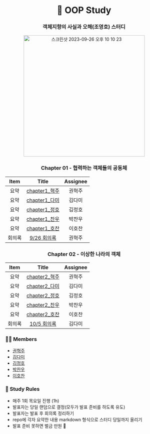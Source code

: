 
<div align=center>

<h1> 🐰 OOP Study </h1>

### 객체지향의 사실과 오해(조영호) 스터디
<img width="387" alt="스크린샷 2023-09-26 오후 10 10 23" src="https://github.com/11st-corp/oop/assets/76726411/160a98cb-a0c1-4101-9b1d-c9740b4a4f48">

### Chapter 01 - 협력하는 객체들의 공동체

| Item |   Title   | Assignee |
| :--: | :----------------: |:-----: |
|  요약  | [chapter1_혁주](./Chapter1/summary/혁주.md) | 권혁주 |
|  요약  | [chapter1_다미](./Chapter1/summary/다미.md) | 김다미 |
|  요약  | [chapter1_정호](./Chapter1/summary/정호.md) | 김정호 |
|  요약  | [chapter1_찬우](./Chapter1/summary/찬우.md) | 박찬우 |
|  요약  | [chapter1_호찬](./Chapter1/summary/호찬.md) | 이호찬 |
|  회의록  | [9/26 회의록](./Chapter1/meeting_note/9월26일.md) | 권혁주 |

### Chapter 02 - 이상한 나라의 객체
| Item |   Title   | Assignee |
| :--: | :----------------: |:-----: |
|  요약  | [chapter2_혁주](./Chapter2/summary/혁주.md) | 권혁주 |
|  요약  | [chapter2_다미](./Chapter2/summary/다미.md) | 김다미 |
|  요약  | [chapter2_정호](./Chapter2/summary/정호.md) | 김정호 |
|  요약  | [chapter2_찬우](./Chapter2/summary/찬우.md) | 박찬우 |
|  요약  | [chapter2_호찬](./Chapter2/summary/호찬.md) | 이호찬 |
|  회의록  | [10/5 회의록](./Chapter2/meeting_note/10월5일.md) | 김다미 |

</div>

### 🧑‍💻 Members

- [권혁주](https://github.com/huckjoo)
- [김다미](https://github.com/damilog)
- [김정호](https://github.com/Hoya-kim)
- [박찬우](https://github.com/chanuuuuu)
- [이호찬](https://github.com/hochan222)

### 📝 Study Rules

- 매주 1회 목요일 진행 (1h)
- 발표자는 당일 랜덤으로 결정(모두가 발표 준비를 하도록 유도)
- 발표자는 발표 후 회의록 정리하기
- repo에 각자 요약한 내용 markdown 형식으로 스터디 당일까지 올리기
- 발표 준비 못하면 벌금 만원 💸
